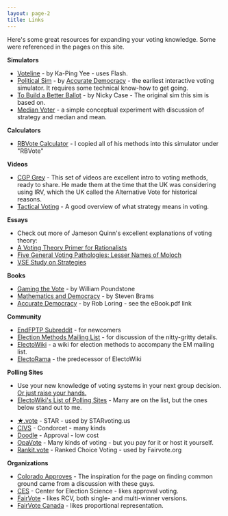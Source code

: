 ```yaml
---
layout: page-2
title: Links
---
```


Here's some great resources for expanding your voting knowledge.  Some were referenced in the pages on this site.

**Simulators**

* [Voteline](http://zesty.ca/voting/voteline/) - by Ka-Ping Yee - uses Flash.
* [Political Sim](https://www.accuratedemocracy.com/s_sim.htm) - by [Accurate Democracy](https://www.accuratedemocracy.com/) - the earliest interactive voting simulator.  It requires some technical know-how to get going.
* [To Build a Better Ballot](https://ncase.me/ballot) - by Nicky Case - The original sim this sim is based on.
* [Median Voter](https://pianop.ly/voting/median) - a simple conceptual experiment with discussion of strategy and median and mean.

**Calculators**

* [RBVote Calculator](http://www.cs.angelo.edu/~rlegrand/rbvote/calc.html) - I copied all of his methods into this simulator under "RBVote"

**Videos**

- [CGP Grey](https://www.youtube.com/watch?v=s7tWHJfhiyo&index=1&list=PLkLBH5Kzphe0Qu8mCW1Leef2xSxPK1FIe) - This set of videos are excellent intro to voting methods, ready to share. He made them at the time that the UK was considering using IRV, which the UK called the Alternative Vote for historical reasons. 
- [Tactical Voting](https://www.youtube.com/watch?v=tE-ktIxN-6Q) - A good overview of what strategy means in voting.

**Essays**

* Check out more of Jameson Quinn's excellent explanations of voting theory:
* [A Voting Theory Primer for Rationalists](https://www.lesswrong.com/posts/D6trAzh6DApKPhbv4/a-voting-theory-primer-for-rationalists)
* [Five General Voting Pathologies: Lesser Names of Moloch](https://www.lesswrong.com/posts/4vEFX6EPpdQZfqnnS/5-general-voting-pathologies-lesser-names-of-moloch)
* [VSE Study on Strategies](http://electionscience.github.io/vse-sim/VSE/)

**Books**

- [Gaming the Vote](https://books.google.com/books/about/Gaming_the_Vote.html?id=_24bJHyBV6sC) - by William Poundstone 
- [Mathematics and Democracy](https://books.google.com/books?id=SA3NqUzlZZIC) - by Steven Brams
- [Accurate Democracy](https://accuratedemocracy.com/) - by Rob Loring - see the eBook.pdf link

**Community**

* [EndFPTP Subreddit](https://www.reddit.com/r/EndFPTP/) - for newcomers
* [Election Methods Mailing List](https://electorama.com/em/) - for discussion of the nitty-gritty details.
* [ElectoWiki](https://electowiki.org/) - a wiki for election methods to accompany the EM mailing list.
* [ElectoRama](https://wiki.electorama.com/wiki/Main_Page) - the predecessor of ElectoWiki

**Polling Sites**

* Use your new knowledge of voting systems in your next group decision.  [Or just raise your hands.](https://www.youtube.com/watch?v=orybDrUj4vA) 
* [ElectoWiki's List of Polling Sites](https://electowiki.org/wiki/Voting_links#Polling_sites) - Many are on the list, but the ones below stand out to me.
- [★.vote](https://star.vote) - STAR - used by STARvoting.us
- [CIVS](https://civs.cs.cornell.edu/civs_create.html) - Condorcet - many kinds
- [Doodle](https://doodle.com/en/) - Approval - low cost
- [OpaVote](https://www.opavote.com/) - Many kinds of voting - but you pay for it or host it yourself.
- [Rankit.vote](https://rankit.vote/) - Ranked Choice Voting - used by Fairvote.org

**Organizations**

* [Colorado Approves](https://coloradoapproves.org/) - The inspiration for the page on finding common ground came from a discussion with these guys.
* [CES](https://www.electionscience.org/) - Center for Election Science - likes approval voting.
* [FairVote](https://www.fairvote.org/) - likes RCV, both single- and multi-winner versions.
* [FairVote Canada](https://www.fairvote.ca/) - likes proportional representation.